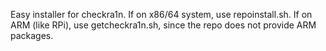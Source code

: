 Easy installer for checkra1n.
If on x86/64 system, use repoinstall.sh.
If on ARM (like RPi), use getcheckra1n.sh, since the repo does not provide ARM packages.